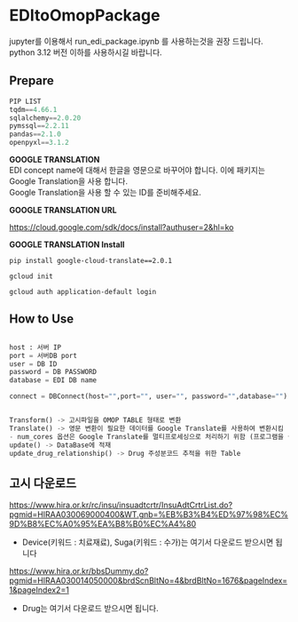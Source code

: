 # EDItoOmopPackage
  
jupyter를 이용해서 run_edi_package.ipynb 를 사용하는것을 권장 드립니다.  
python 3.12 버전 이하를 사용하시길 바랍니다.

## Prepare  
``` python
PIP LIST
tqdm==4.66.1  
sqlalchemy==2.0.20  
pymssql==2.2.11  
pandas==2.1.0  
openpyxl==3.1.2  
```  
**GOOGLE TRANSLATION**  
EDI concept name에 대해서 한글을 영문으로 바꾸어야 합니다. 이에 패키지는 Google Translation을 사용 합니다.  
Google Translation을 사용 할 수 있는 ID를 준비해주세요.

**GOOGLE TRANSLATION URL**  
  
https://cloud.google.com/sdk/docs/install?authuser=2&hl=ko  

**GOOGLE TRANSLATION Install**  
  
`pip install google-cloud-translate==2.0.1`  
  
`gcloud init`  
  
`gcloud auth application-default login`  

## How to Use 

``` python

host : 서버 IP
port = 서버DB port
user = DB ID
password = DB PASSWORD
database = EDI DB name

connect = DBConnect(host="",port="", user="", password="",database="")


Transform() -> 고시파일을 OMOP TABLE 형태로 변환
Translate() -> 영문 변환이 필요한 데이터를 Google Translate를 사용하여 변환시킴
- num_cores 옵션은 Google Translate를 멀티프로세싱으로 처리하기 위함 (프로그램을 실행하는 컴퓨터 Core 개수에 따라 적절하게 사용)
update() -> DataBase에 적재
update_drug_relationship() -> Drug 주성분코드 추적을 위한 Table
```

## 고시 다운로드

https://www.hira.or.kr/rc/insu/insuadtcrtr/InsuAdtCrtrList.do?pgmid=HIRAA030069000400&WT.gnb=%EB%B3%B4%ED%97%98%EC%9D%B8%EC%A0%95%EA%B8%B0%EC%A4%80

-  Device(키워드 : 치료재료), Suga(키워드 : 수가)는 여기서 다운로드 받으시면 됩니다

https://www.hira.or.kr/bbsDummy.do?pgmid=HIRAA030014050000&brdScnBltNo=4&brdBltNo=1676&pageIndex=1&pageIndex2=1

- Drug는 여기서 다운로드 받으시면 됩니다.
